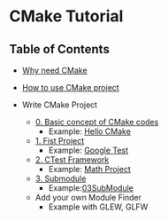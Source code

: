 # CMake Tutorial

## Table of Contents

* [Why need CMake](0.%20Overview/)

* [How to use CMake project](1.%20Use/)

* Write CMake Project
  * [0. Basic concept of CMake codes](2.%20Write/00%20Basic%20Concept/)
    * Example: [Hello CMake](https://github.com/sidneyniuhtc/00HelloCMake.git)
  * [1. Fist Project](2.%20Write/01%20Fist%20Project/)
    * Example: [Google Test](https://github.com/sidneyniuhtc/01FirstProject)
  * [2. CTest Framework](2.%20Write/02%20CTtest%20Framework)
    * Example: [Math Project](https://github.com/sidneyniuhtc/02Math)
  * [3. Submodule](2.%20Write/03%20SubModules)
    * Example:[03SubModule](https://github.com/sidneyniuhtc/03SubModule)
  * Add your own Module Finder
    * Example with GLEW, GLFW
